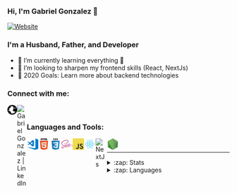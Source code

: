 ### Hi, I'm Gabriel Gonzalez 👋

[![Website](https://img.shields.io/badge/hggonzalez.tech-develop-green?style=for-the-badge)](https://hggonzalez.tech)

### I'm a Husband, Father, and Developer

- 🌱 I’m currently learning everything 🤣
- 👯 I’m looking to sharpen my frontend skills (React, NextJs)
- 🥅 2020 Goals: Learn more about backend technologies

### Connect with me:

[<img align="left" alt="hggonzalez.tech" width="22px" src="https://raw.githubusercontent.com/iconic/open-iconic/master/svg/globe.svg" />][website][<img align="left" alt="Gabriel Gonzalez | LinkedIn" width="22px" src="https://user-images.githubusercontent.com/9381648/95214703-6890f880-07ad-11eb-9ba2-dcfb81d7ec76.png" />][linkedin]

<br />

### Languages and Tools:

<img align="left" alt="Visual Studio Code" width="26px" src="https://raw.githubusercontent.com/github/explore/80688e429a7d4ef2fca1e82350fe8e3517d3494d/topics/visual-studio-code/visual-studio-code.png" />
<img align="left" alt="HTML5" width="26px" src="https://raw.githubusercontent.com/github/explore/80688e429a7d4ef2fca1e82350fe8e3517d3494d/topics/html/html.png" />
<img align="left" alt="CSS3" width="26px" src="https://raw.githubusercontent.com/github/explore/80688e429a7d4ef2fca1e82350fe8e3517d3494d/topics/css/css.png" />
<img align="left" alt="Sass" width="26px" src="https://raw.githubusercontent.com/github/explore/80688e429a7d4ef2fca1e82350fe8e3517d3494d/topics/sass/sass.png" />
<img align="left" alt="JavaScript" width="26px" src="https://raw.githubusercontent.com/github/explore/80688e429a7d4ef2fca1e82350fe8e3517d3494d/topics/javascript/javascript.png" />
<img align="left" alt="React" width="26px" src="https://raw.githubusercontent.com/github/explore/80688e429a7d4ef2fca1e82350fe8e3517d3494d/topics/react/react.png" />
<img align="left" alt="NextJs" width="26px" src="https://user-images.githubusercontent.com/9381648/95211436-d0dddb00-07a9-11eb-8950-4eb8fd727fba.png" />
<img align="left" alt="Node.js" width="26px" src="https://raw.githubusercontent.com/github/explore/80688e429a7d4ef2fca1e82350fe8e3517d3494d/topics/nodejs/nodejs.png" />

<br />

---
<details>
  <summary>:zap: Stats</summary>
  <img align="left" alt="Gabriel's GitHub Stats" src="https://github-readme-stats.codestackr.vercel.app/api?username=hggonzalez&show_icons=true&hide_border=true&count_private=true" />
</details>

<details>
  <summary>:zap: Languages</summary>
  <img align="left" alt="Gabriel's Top Languages" src="https://github-readme-stats.vercel.app/api/top-langs/?username=hggonzalez&hide=css&layout=compact" />
</details>

[website]: https://hggonzalez.tech
[linkedin]: https://linkedin.com/in/codeSTACKr